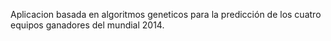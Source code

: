 Aplicacion basada en algoritmos geneticos para la predicción de los cuatro equipos ganadores del mundial 2014.
